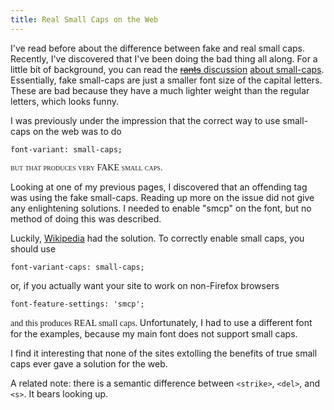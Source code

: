 ```yaml
---
title: Real Small Caps on the Web
---
```


I've read before about the difference between fake and real small caps. Recently, I've discovered that I've been doing the bad thing all along. For a little bit of background, you can read the [<del>rants</del> discussion](http://practicaltypography.com/small-caps.html) [about small-caps](http://ilovetypography.com/2008/02/20/small-caps/). Essentially, fake small-caps are just a smaller font size of the capital letters. These are bad because they have a much lighter weight than the regular letters, which looks funny.

I was previously under the impression that the correct way to use small-caps on the web was to do

~~~ css3
font-variant: small-caps;
~~~

<span style="font-variant: small-caps; font-family: Calibri;">
but that produces very FAKE small caps.
</span>

Looking at one of my previous pages, I discovered that an offending tag was using the fake small-caps. Reading up more on the issue did not give any enlightening solutions. I needed to enable "smcp" on the font, but no method of doing this was described.

Luckily, [Wikipedia](https://en.wikipedia.org/wiki/Small_caps) had the solution. To correctly enable small caps, you should use

~~~ css3
font-variant-caps: small-caps;
~~~

or, if you actually want your site to work on non-Firefox browsers

~~~ css3
font-feature-settings: 'smcp';
~~~

<span style="font-feature-settings: 'smcp'; font-family: Calibri;">
and this produces REAL small caps.
</span> Unfortunately, I had to use a different font for the examples, because my main font does not support small caps.

I find it interesting that none of the sites extolling the benefits of true small caps ever gave a solution for the web.

A related note: there is a semantic difference between `<strike>`, `<del>`, and `<s>`. It bears looking up.
